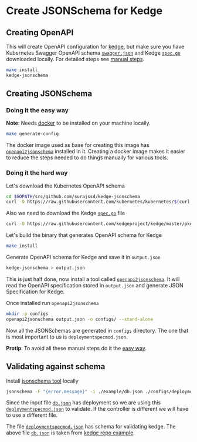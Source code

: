 # Create JSONSchema for Kedge

## Creating OpenAPI

This will create OpenAPI configuration for [kedge](https://github.com/kedgeproject/kedge),
but make sure you have Kubernetes Swagger OpenAPI schema [`swagger.json`](https://github.com/kubernetes/kubernetes/blob/master/api/openapi-spec/swagger.json)
and Kedge [`spec.go`](https://github.com/kedgeproject/kedge/blob/master/pkg/spec/spec.go)
downloaded locally. For detailed steps see [manual steps](https://github.com/surajssd/kedge-jsonschema#doing-it-the-hard-way).

```bash
make install
kedge-jsonschema
```

## Creating JSONSchema

### Doing it the easy way

**Note**: Needs [docker](https://docs.docker.com/engine/installation/) to be installed on
your machine locally.

```bash
make generate-config
```

The docker image used as base for creating this image has [`openapi2jsonschema`](https://github.com/garethr/openapi2jsonschema)
installed in it. Creating a docker image makes it easier to reduce the steps needed to do
things manually for various tools.

### Doing it the hard way

Let's download the Kubernetes OpenAPI schema

```bash
cd $GOPATH/src/github.com/surajssd/kedge-jsonschema
curl -O https://raw.githubusercontent.com/kubernetes/kubernetes/$(curl https://raw.githubusercontent.com/surajssd/kedge-jsonschema/master/scripts/k8s-release)/api/openapi-spec/swagger.json
```

Also we need to download the Kedge [`spec.go`](https://github.com/kedgeproject/kedge/blob/master/pkg/spec/spec.go)
file

```bash
curl -O https://raw.githubusercontent.com/kedgeproject/kedge/master/pkg/spec/spec.go
```

Let's build the binary that generates OpenAPI schema for Kedge

```bash
make install
```

Generate OpenAPI schema for Kedge and save it in `output.json`

```bash
kedge-jsonschema > output.json
```

This is just half done, now install a tool called [`openapi2jsonschema`](https://github.com/garethr/openapi2jsonschema).
It will read the OpenAPI specification stored in `output.json` and generate JSON Specification
for Kedge.

Once installed run `openapi2jsonschema`

```bash
mkdir -p configs
openapi2jsonschema output.json -o configs/ --stand-alone
```

Now all the JSONSchemas are generated in `configs` directory. The one that is most important
to us is `deploymentspecmod.json`.

**Protip**: To avoid all these manual steps do it the [easy way](https://github.com/surajssd/kedge-jsonschema#doing-it-the-easy-way).

## Validating against schema

Install [jsonschema tool](https://github.com/Julian/jsonschema) locally

```bash
jsonschema -F "{error.message}" -i ./example/db.json ./configs/deploymentspecmod.json
```
Since the input file [`db.json`](./example/db.json) has deployment so we are using this
[`deploymentspecmod.json`](./configs/deploymentspecmod.json) to validate. If the controller
is different we will have to use a different file.


The file [`deploymentspecmod.json`](./configs/deploymentspecmod.json) has schema for
validating kedge.
The above file [`db.json`](./example/db.json) is taken from [kedge repo example](https://github.com/kedgeproject/kedge/blob/master/examples/envFrom/db.yaml).
